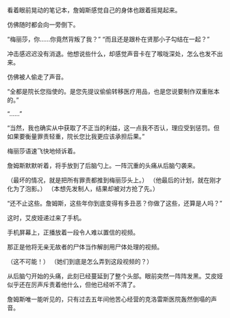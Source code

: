 看着眼前晃动的笔记本，詹姆斯感觉自己的身体也跟着摇晃起来。

仿佛随时都会向一旁倒下。

“梅丽莎，你……你竟然背叛了我？”
“而且还是跟朴在贤那小子勾结在一起？”

冲击感迟迟没有消退。他想说些什么，却感觉声音卡在了喉咙深处，怎么也发不出来。

仿佛被人偷走了声音。

“全都是院长您指使的。是您先提议偷偷转移医疗用品，也是您说要制作双重账本的。”

“……”

“当然，我也确实从中获取了不正当的利益，这一点我不否认，理应受到惩罚。但如果要衡量罪责轻重，院长您比我更应该承担后果。”

梅丽莎语速飞快地倾诉着。

詹姆斯默默听着，将手放到了后脑勺上。一阵沉重的头痛从后脑勺袭来。

（最坏的情况，就是把所有罪责都推到梅丽莎头上。）
（他最后的计划，就在刚才化为了泡影。）
（本想先发制人，结果却被对方抢了先。）

“还不止这些。詹姆斯，这些年你到底变得有多丑恶？你做了这些，还算是人吗？”

这时，艾皮娅递过来了手机。

手机屏幕上，正播放着一段令人难以置信的视频。

那正是他将无亲无故者的尸体当作解剖用尸体处理的视频。

（这不可能！）
（她们到底是怎么弄到这段视频的？）

从后脑勺开始的头痛，此刻已经蔓延到了整个头部。眼前突然一阵阵发黑。艾皮娅似乎还在厉声斥责着他什么，但他已经听不清了。

詹姆斯唯一能听见的，只有过去五年间他苦心经营的克洛雷斯医院轰然倒塌的声音。